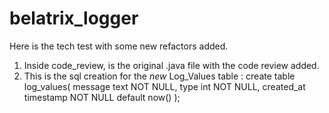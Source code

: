 # belatrix_logger

Here is the tech test with some new refactors added.

1) Inside code_review, is the original .java file with the code review added.
2) This is the sql creation for the *new* Log_Values table : 
    create table log_values(
      message text NOT NULL,
      type int NOT NULL,
      created_at timestamp NOT NULL default now()
    );

